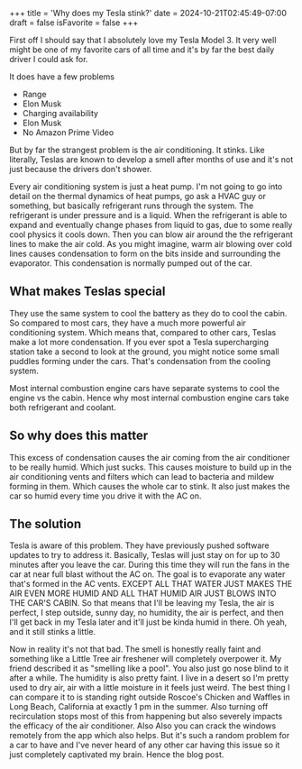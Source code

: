 +++
title = 'Why does my Tesla stink?'
date = 2024-10-21T02:45:49-07:00
draft = false
isFavorite = false
+++

First off I should say that I absolutely love my Tesla Model 3. It very well might be one of my favorite cars of all time and it's by far the best daily driver I could ask for. 

It does have a few problems
- Range
- Elon Musk
- Charging availability
- Elon Musk
- No Amazon Prime Video

But by far the strangest problem is the air conditioning. It stinks. Like literally, Teslas are known to develop a smell after months of use and it's not just because the drivers don't shower. 

Every air conditioning system is just a heat pump. I'm not going to go into detail on the thermal dynamics of heat pumps, go ask a HVAC guy or something, but basically refrigerant runs through the system. The refrigerant is under pressure and is a liquid. When the refrigerant is able to expand and eventually change phases from liquid to gas, due to some really cool physics it cools down. Then you can blow air around the the refrigerant lines to make the air cold. As you might imagine, warm air blowing over cold lines causes condensation to form on the bits inside and surrounding the evaporator. This condensation is normally pumped out of the car. 

## What makes Teslas special

They use the same system to cool the battery as they do to cool the cabin. So compared to most cars, they have a much more powerful air conditioning system. Which means that, compared to other cars, Teslas make a lot more condensation. If you ever spot a Tesla supercharging station take a second to look at the ground, you might notice some small puddles forming under the cars. That's condensation from the cooling system. 

Most internal combustion engine cars have separate systems to cool the engine vs the cabin. Hence why most internal combustion engine cars take both refrigerant and coolant.

## So why does this matter

This excess of condensation causes the air coming from the air conditioner to be really humid. Which just sucks. This causes moisture to build up in the air conditioning vents and filters which can lead to bacteria and mildew forming in them. Which causes the whole car to stink. It also just makes the car so humid every time you drive it with the AC on. 

## The solution

Tesla is aware of this problem. They have previously pushed software updates to try to address it. Basically, Teslas will just stay on for up to 30 minutes after you leave the car. During this time they will run the fans in the car at near full blast without the AC on. The goal is to evaporate any water that's formed in the AC vents. EXCEPT ALL THAT WATER JUST MAKES THE AIR EVEN MORE HUMID AND ALL THAT HUMID AIR JUST BLOWS INTO THE CAR'S CABIN. So that means that I'll be leaving my Tesla, the air is perfect, I step outside, sunny day, no humidity, the air is perfect, and then I'll get back in my Tesla later and it'll just be kinda humid in there. Oh yeah, and it still stinks a little. 

Now in reality it's not that bad. The smell is honestly really faint and something like a Little Tree air freshener will completely overpower it. My friend described it as "smelling like a pool". You also just go nose blind to it after a while. The humidity is also pretty faint. I live in a desert so I'm pretty used to dry air, air with a little moisture in it feels just weird. The best thing I can compare it to is standing right outside Roscoe's Chicken and Waffles in Long Beach, California at exactly 1 pm in the summer. Also turning off recirculation stops most of this from happening but also severely impacts the efficacy of the air conditioner. Also Also you can crack the windows remotely from the app which also helps. But it's such a random problem for a car to have and I've never heard of any other car having this issue so it just completely captivated my brain. Hence the blog post. 




